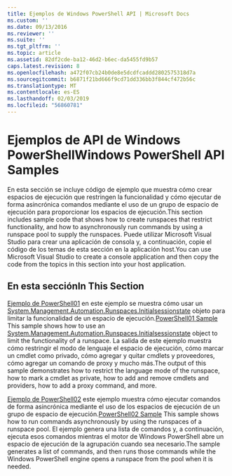 ```yaml
---
title: Ejemplos de Windows PowerShell API | Microsoft Docs
ms.custom: ''
ms.date: 09/13/2016
ms.reviewer: ''
ms.suite: ''
ms.tgt_pltfrm: ''
ms.topic: article
ms.assetid: 82df2cde-ba12-46d2-b6ec-da5455fd9b57
caps.latest.revision: 8
ms.openlocfilehash: a472f07cb24b0de8e5dcdfcaddd2802575318d7a
ms.sourcegitcommit: b6871f21bd666f9cd71dd336bb3f844cf472b56c
ms.translationtype: MT
ms.contentlocale: es-ES
ms.lasthandoff: 02/03/2019
ms.locfileid: "56860781"
---
```

# <a name="windows-powershell-api-samples"></a><span data-ttu-id="03be4-102">Ejemplos de API de Windows PowerShell</span><span class="sxs-lookup"><span data-stu-id="03be4-102">Windows PowerShell API Samples</span></span>

<span data-ttu-id="03be4-103">En esta sección se incluye código de ejemplo que muestra cómo crear espacios de ejecución que restringen la funcionalidad y cómo ejecutar de forma asincrónica comandos mediante el uso de un grupo de espacio de ejecución para proporcionar los espacios de ejecución.</span><span class="sxs-lookup"><span data-stu-id="03be4-103">This section includes sample code that shows how to create runspaces that restrict functionality, and how to asynchronously run commands by using a runspace pool to supply the runspaces.</span></span> <span data-ttu-id="03be4-104">Puede utilizar Microsoft Visual Studio para crear una aplicación de consola y, a continuación, copie el código de los temas de esta sección en la aplicación host.</span><span class="sxs-lookup"><span data-stu-id="03be4-104">You can use Microsoft Visual Studio to create a console application and then copy the code from the topics in this section into your host application.</span></span>

## <a name="in-this-section"></a><span data-ttu-id="03be4-105">En esta sección</span><span class="sxs-lookup"><span data-stu-id="03be4-105">In This Section</span></span>

<span data-ttu-id="03be4-106">[Ejemplo de PowerShell01](./windows-powershell01-sample.md) en este ejemplo se muestra cómo usar un [System.Management.Automation.Runspaces.Initialsessionstate](/dotnet/api/System.Management.Automation.Runspaces.InitialSessionState) objeto para limitar la funcionalidad de un espacio de ejecución.</span><span class="sxs-lookup"><span data-stu-id="03be4-106">[PowerShell01 Sample](./windows-powershell01-sample.md) This sample shows how to use an [System.Management.Automation.Runspaces.Initialsessionstate](/dotnet/api/System.Management.Automation.Runspaces.InitialSessionState) object to limit the functionality of a runspace.</span></span> <span data-ttu-id="03be4-107">La salida de este ejemplo muestra cómo restringir el modo de lenguaje el espacio de ejecución, cómo marcar un cmdlet como privado, cómo agregar y quitar cmdlets y proveedores, cómo agregar un comando de proxy y mucho más.</span><span class="sxs-lookup"><span data-stu-id="03be4-107">The output of this sample demonstrates how to restrict the language mode of the runspace, how to mark a cmdlet as private, how to add and remove cmdlets and providers, how to add a proxy command, and more.</span></span>

<span data-ttu-id="03be4-108">[Ejemplo de PowerShell02](./windows-powershell02-sample.md) este ejemplo muestra cómo ejecutar comandos de forma asincrónica mediante el uso de los espacios de ejecución de un grupo de espacio de ejecución.</span><span class="sxs-lookup"><span data-stu-id="03be4-108">[PowerShell02 Sample](./windows-powershell02-sample.md) This sample shows how to run commands asynchronously by using the runspaces of a runspace pool.</span></span> <span data-ttu-id="03be4-109">El ejemplo genera una lista de comandos y, a continuación, ejecuta esos comandos mientras el motor de Windows PowerShell abre un espacio de ejecución de la agrupación cuando sea necesario.</span><span class="sxs-lookup"><span data-stu-id="03be4-109">The sample generates a list of commands, and then runs those commands while the Windows PowerShell engine opens a runspace from the pool when it is needed.</span></span>